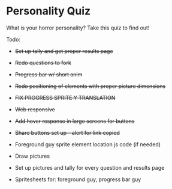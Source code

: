 # Personality Quiz
What is your horror personality? Take this quiz to find out!

Todo:
- ~~Set up tally and get proper results page~~
- ~~Redo questions to fork~~
- ~~Progress bar w/ short anim~~
- ~~Redo positioning of elements with proper picture dimensions~~
- ~~FIX PROGRESS SPRITE Y TRANSLATION~~
- ~~Web responsive~~
- ~~Add hover response in large screens for buttons~~
- ~~Share buttons set up - alert for link copied~~
- Foreground guy sprite element location js code (if needed)

- Draw pictures
- Set up pictures and tally for every question and results page
- Spritesheets for: foreground guy, progress bar guy